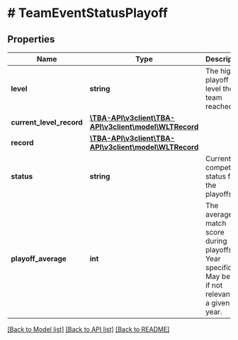 # # TeamEventStatusPlayoff

## Properties

Name | Type | Description | Notes
------------ | ------------- | ------------- | -------------
**level** | **string** | The highest playoff level the team reached. | [optional] 
**current_level_record** | [**\TBA-API\v3client\TBA-API\v3client\model\WLTRecord**](WLTRecord.md) |  | [optional] 
**record** | [**\TBA-API\v3client\TBA-API\v3client\model\WLTRecord**](WLTRecord.md) |  | [optional] 
**status** | **string** | Current competition status for the playoffs. | [optional] 
**playoff_average** | **int** | The average match score during playoffs. Year specific. May be null if not relevant for a given year. | [optional] 

[[Back to Model list]](../../README.md#documentation-for-models) [[Back to API list]](../../README.md#documentation-for-api-endpoints) [[Back to README]](../../README.md)


